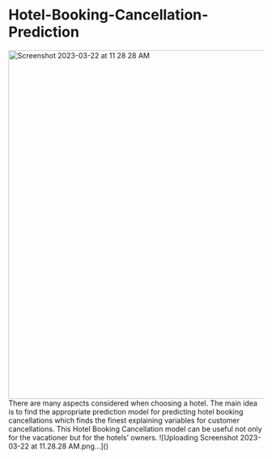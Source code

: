 # Hotel-Booking-Cancellation-Prediction
<img width="689" alt="Screenshot 2023-03-22 at 11 28 28 AM" src="https://user-images.githubusercontent.com/96882935/226996071-94f899a3-1b2e-4df6-b002-f4e4730c5962.png">
There are many aspects considered when choosing a hotel. The main idea is to find the appropriate prediction model for predicting hotel booking cancellations which finds the finest explaining variables for customer cancellations. This Hotel Booking Cancellation model can be useful not only for the vacationer but for the hotels’ owners.
![Uploading Screenshot 2023-03-22 at 11.28.28 AM.png…]()
